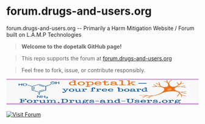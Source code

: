 # forum.drugs-and-users.org

forum.drugs-and-users.org --  Primarily a Harm Mitigation Website / Forum built on L.A.M.P Technologies

> **Welcome to the dopetalk GitHub page!**

> This repo supports the forum at [forum.drugs-and-users.org](https://forum.drugs-and-users.org/)

> Feel free to fork, issue, or contribute responsibly.

![Forum Banner](./banner4.jpg)

[![Visit Forum](https://img.shields.io/badge/Forum-Live-blue)](https://forum.drugs-and-users.org)
